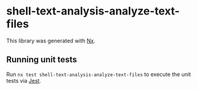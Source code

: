 # shell-text-analysis-analyze-text-files

This library was generated with [Nx](https://nx.dev).

## Running unit tests

Run `nx test shell-text-analysis-analyze-text-files` to execute the unit tests via [Jest](https://jestjs.io).
